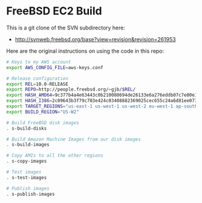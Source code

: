 # FreeBSD EC2 Build

This is a git clone of the SVN subdirectory here:
 * http://svnweb.freebsd.org/base?view=revision&revision=261953

Here are the original instructions on using the code in this repo:

```bash
# Keys to my AWS account
export AWS_CONFIG_FILE=aws-keys.conf

# Release configuration
export REL=10.0-RELEASE
export REPO=http://people.freebsd.org/~gjb/$REL/
export HASH_AMD64=9c377b4a4e63443c0b210080694de26133e6a276eddb07c7e00e1c9aebd84109
export HASH_I386=2c09643b3f79c703e424c03408882369025cec655c24a6d81ee073081ee75ebc
export TARGET_REGIONS="us-east-1 us-west-1 us-west-2 eu-west-1 ap-southeast-1 ap-northeast-1 sa-east-1 ap-southeast-2"
export BUILD_REGION="US-W2"

# Build FreeBSD disk images
. s-build-disks

# Build Amazon Machine Images from our disk images
. s-build-images

# Copy AMIs to all the other regions
. s-copy-images

# Test images
. s-test-images

# Publish images
. s-publish-images
```
